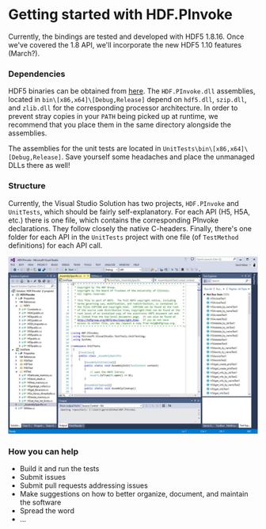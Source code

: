 # Getting started with HDF.PInvoke

Currently, the bindings are tested and developed with HDF5 1.8.16. Once we've covered the 1.8 API, we'll incorporate the new HDF5 1.10 features (March?).

### Dependencies

HDF5 binaries can be obtained from [here](https://www.hdfgroup.org/HDF5/release/obtain5.html). The ``HDF.PInvoke.dll`` assemblies, located in ``bin\[x86,x64]\[Debug,Release]`` depend on ``hdf5.dll``, ``szip.dll``, and ``zlib.dll`` for the corresponding processor architecture. In order to prevent stray copies in your ``PATH`` being picked up at runtime, we recommend that you place them in the same directory alongside the assemblies.

The assemblies for the unit tests are located in ``UnitTests\bin\[x86,x64]\[Debug,Release]``. Save yourself some headaches and place the unmanaged DLLs there as well!

### Structure

Currently, the Visual Studio Solution has two projects, ``HDF.PInvoke`` and ``UnitTests``, which should be fairly self-explanatory. For each API (H5, H5A, etc.) there is one file, which contains the corresponding PInvoke declarations. They follow closely the native C-headers. Finally, there's one folder for each API in the ``UnitTests`` project with one file (of ``TestMethod`` definitions) for each API call.

![Visual Studio Solution](/images/HDF.PInvoke.jpg)

### How you can help

* Build it and run the tests
* Submit issues
* Submit pull requests addressing issues
* Make suggestions on how to better organize, document, and maintain the software
* Spread the word
* ...
